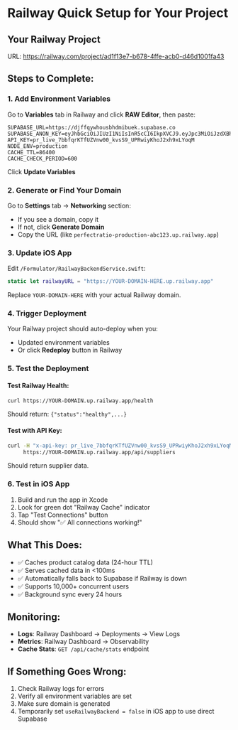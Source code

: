 # Railway Quick Setup for Your Project

## Your Railway Project
URL: https://railway.com/project/ad1f13e7-b678-4ffe-acb0-d46d1001fa43

## Steps to Complete:

### 1. Add Environment Variables
Go to **Variables** tab in Railway and click **RAW Editor**, then paste:

```env
SUPABASE_URL=https://djffqywhousbhdmibuek.supabase.co
SUPABASE_ANON_KEY=eyJhbGciOiJIUzI1NiIsInR5cCI6IkpXVCJ9.eyJpc3MiOiJzdXBhYmFzZSIsInJlZiI6ImRqZmZxeXdob3VzYmhkbWlidWVrIiwicm9sZSI6ImFub24iLCJpYXQiOjE3NTUzOTM2NDcsImV4cCI6MjA3MDk2OTY0N30.E_SDzNv6csQl_jvSGNspXzCgMdSjaC83wBsXGXSZQn8
API_KEY=pr_live_7bbfqrKTfUZVnw00_kvsS9_UPRwiyKhoJ2xh9xLYoqM
NODE_ENV=production
CACHE_TTL=86400
CACHE_CHECK_PERIOD=600
```

Click **Update Variables**

### 2. Generate or Find Your Domain
Go to **Settings** tab → **Networking** section:
- If you see a domain, copy it
- If not, click **Generate Domain**
- Copy the URL (like `perfectratio-production-abc123.up.railway.app`)

### 3. Update iOS App
Edit `/Formulator/RailwayBackendService.swift`:
```swift
static let railwayURL = "https://YOUR-DOMAIN-HERE.up.railway.app"
```
Replace `YOUR-DOMAIN-HERE` with your actual Railway domain.

### 4. Trigger Deployment
Your Railway project should auto-deploy when you:
- Updated environment variables
- Or click **Redeploy** button in Railway

### 5. Test the Deployment

#### Test Railway Health:
```bash
curl https://YOUR-DOMAIN.up.railway.app/health
```
Should return: `{"status":"healthy",...}`

#### Test with API Key:
```bash
curl -H "x-api-key: pr_live_7bbfqrKTfUZVnw00_kvsS9_UPRwiyKhoJ2xh9xLYoqM" \
     https://YOUR-DOMAIN.up.railway.app/api/suppliers
```
Should return supplier data.

### 6. Test in iOS App
1. Build and run the app in Xcode
2. Look for green dot "Railway Cache" indicator
3. Tap "Test Connections" button
4. Should show "✅ All connections working!"

## What This Does:
- ✅ Caches product catalog data (24-hour TTL)
- ✅ Serves cached data in <100ms
- ✅ Automatically falls back to Supabase if Railway is down
- ✅ Supports 10,000+ concurrent users
- ✅ Background sync every 24 hours

## Monitoring:
- **Logs**: Railway Dashboard → Deployments → View Logs
- **Metrics**: Railway Dashboard → Observability
- **Cache Stats**: `GET /api/cache/stats` endpoint

## If Something Goes Wrong:
1. Check Railway logs for errors
2. Verify all environment variables are set
3. Make sure domain is generated
4. Temporarily set `useRailwayBackend = false` in iOS app to use direct Supabase